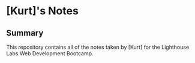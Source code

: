 # [Kurt]'s Notes
## Summary 

This repository contains all of the notes taken by [Kurt] for the Lighthouse Labs Web Development Bootcamp.